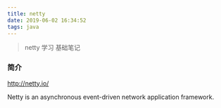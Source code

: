 ```yaml
---
title: netty
date: 2019-06-02 16:34:52
tags: java
---
```


> netty 学习  基础笔记

### 简介

http://netty.io/

Netty is an asynchronous  event-driven network  application framework.